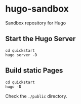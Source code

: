 # hugo-sandbox

Sandbox repository for Hugo

## Start the Hugo Server

```
cd quickstart
hugo server -D
```

## Build static Pages

```
cd quickstart
hugo -D
```

Check the `./public` directory.
